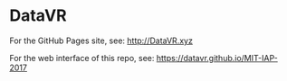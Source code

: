 # DataVR


For the GitHub Pages site, see: http://DataVR.xyz

For the web interface of this repo, see:  https://datavr.github.io/MIT-IAP-2017
